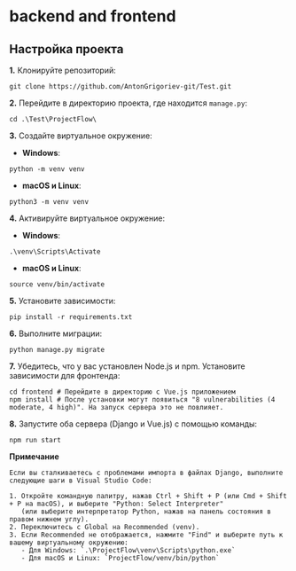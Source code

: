 # backend and frontend

## Настройка проекта

**1.** Клонируйте репозиторий:
```
git clone https://github.com/AntonGrigoriev-git/Test.git
```

**2.** Перейдите в директорию проекта, где находится `manage.py`:
```
cd .\Test\ProjectFlow\
```

**3.** Создайте виртуальное окружение:
- **Windows**:
```
python -m venv venv
```
- **macOS и Linux**:
```
python3 -m venv venv
```

**4.** Активируйте виртуальное окружение:
- **Windows**:
```
.\venv\Scripts\Activate
```
- **macOS и Linux**:
```
source venv/bin/activate
```

**5.** Установите зависимости:
```
pip install -r requirements.txt
```

**6.** Выполните миграции:
```
python manage.py migrate
```

**7.** Убедитесь, что у вас установлен Node.js и npm. Установите зависимости для фронтенда:
```
cd frontend # Перейдите в директорию с Vue.js приложением
npm install # После установки могут появиться "8 vulnerabilities (4 moderate, 4 high)". На запуск сервера это не повлияет.
```

**8.** Запустите оба сервера (Django и Vue.js) с помощью команды:
```
npm run start
```

**Примечание**
```
Если вы сталкиваетесь с проблемами импорта в файлах Django, выполните следующие шаги в Visual Studio Code:

1. Откройте командную палитру, нажав Ctrl + Shift + P (или Cmd + Shift + P на macOS), и выберите "Python: Select Interpreter"
   (или выберите интерпретатор Python, нажав на панель состояния в правом нижнем углу).
2. Переключитесь с Global на Recommended (venv).
3. Если Recommended не отображается, нажмите "Find" и выберите путь к вашему виртуальному окружению:
   - Для Windows: `.\ProjectFlow\venv\Scripts\python.exe`
   - Для macOS и Linux: `ProjectFlow/venv/bin/python`
```